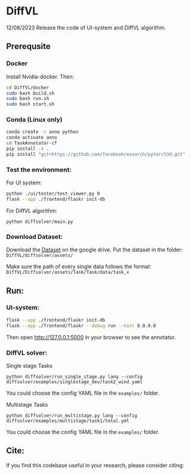 # DiffVL

12/08/2023 Release the code of UI-system and DiffVL algorithm.

## Prerequsite

### Docker

Install Nvidia-docker. Then:
```bash
cd DiffVL/docker
sudo bash build.sh
sudo bash run.sh
sudo bash start.sh
```

### Conda (Linux only)

```bash
conda create -n anno python
conda activate anno
cd TaskAnnotator-cf
pip install -e .
pip install "git+https://github.com/facebookresearch/pytorch3d.git"
```

### Test the environment:

For UI system:
```bash
python ./ui/tester/test_viewer.py 0
flask --app ./frontend/flaskr init-db
```

For DiffVL algorithm:
```
python diffsolver/main.py
```

### Download Dataset:

Download the [Dataset](https://drive.google.com/file/d/1DReTiVe8uoqts80qTXU3ERfPqhpa3yVi/view?usp=sharing) on the google drive.
Put the dataset in the folder: `DiffVL/diffsolver/assets/`

Make sure the path of every single data follows the format: `DiffVL/Diffsolver/assets/Task/Task/data/task_x`

## Run:

### UI-system:

```bash
flask --app ./frontend/flaskr init-db
flask --app ./frontend/flaskr --debug run --host 0.0.0.0
```
Then open http://127.0.0.1:5000 in your browser to see the annotator.

### DiffVL solver:

Single stage Tasks
```
python diffsolver/run_single_stage.py lang --config diffsolver/examples/singlestage_dev/task2_wind.yaml 
```
You could choose the config YAML file in the `examples/` folder.

Multistage Tasks
```
python diffsolver/run_multistage.py lang --config diffsolver/examples/multistage/task1/total.yml
```
You could choose the config YAML file in the `examples/` folder.

## Cite:

If you find this codebase useful in your research, please consider citing:
